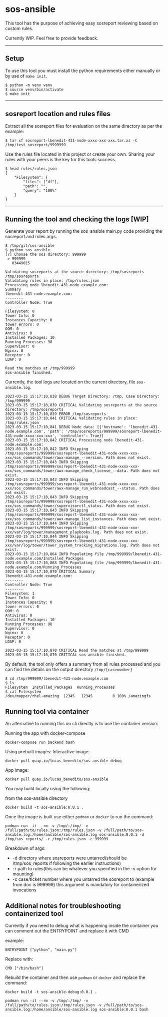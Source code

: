 # sos-ansible

This tool has the purpose of achieving easy sosreport reviewing based on custom rules.

Currently WIP. Feel free to provide feedback.

---
## Setup
To use this tool you must install the python requirements either manually or by use of `make init`.

```
$ python -m venv venv
$ source venv/bin/activate
$ make init
```

---
## sosreport location and rules files
Extract all the sosreport files for evaluation on the same directory as per the example:
```
$ tar xf sosreport-lbenedit-431-node-xxxx-xxx-xxx.tar.xz -C /tmp/test_sosreport/9999999
```

Use the rules file located in this project or create your own. Sharing your rules with your peers is the key for this tools success.
```
$ head rules/rules.json                                                                       
{
    "Filesystem": {
        "files": ["df"],
        "path": "",
        "query": "100%"
    }
}
```

---
## Running the tool and checking the logs [WIP]
Generate your report by running the sos_ansible main.py code providing the sosreport and rules args.
```
$ /tmp/git/sos-ansible
$ python sos_ansible
[?] Choose the sos directory: 999999
 > 999999
   03449015

Validating sosreports at the source directory: /tmp/sosreports
/tmp/sosreports
Validating rules in place: /tmp/rules.json
Processing node lbenedit-431-node.example.com:
Summary
lbenedit-431-node.example.com:
--------
Controller Node: True
--------
Filesystem: 0
Tower Info: 0
Instances Capacity: 0
tower errors: 0
OOM: 0
Antivirus: 0
Installed Packages: 10
Running Processes: 98
Supervisor: 0
Nginx: 0
Receptor: 0
LDAP: 0

Read the matches at /tmp/999999
sos-ansible finished.
```

Currently, the tool logs are located on the current directory, file `sos-ansible.log`.
```
2023-03-15 15:17:10,838 DEBUG Target Directory: /tmp, Case Directory: /tmp/999999
2023-03-15 15:17:10,839 CRITICAL Validating sosreports at the source directory: /tmp/sosreports
2023-03-15 15:17:10,839 ERROR /tmp/sosreports
2023-03-15 15:17:10,841 CRITICAL Validating rules in place: /tmp/rules.json
2023-03-15 15:17:10,841 DEBUG Node data: [{'hostname': 'lbenedit-431-node.example.com', 'path': '/tmp/sosreports/999999/sosreport-lbenedit-431-node-xxxx-xxx-xxx', 'controller': True}]
2023-03-15 15:17:10,842 CRITICAL Processing node lbenedit-431-node.example.com:
2023-03-15 15:17:10,842 INFO Skipping /tmp/sosreports/999999/sosreport-lbenedit-431-node-xxxx-xxx-xxx/sos_commands/tower/awx-manage_--version. Path does not exist.
2023-03-15 15:17:10,843 INFO Skipping /tmp/sosreports/999999/sosreport-lbenedit-431-node-xxxx-xxx-xxx/sos_commands/tower/awx-manage_check_license_--data. Path does not exist.
2023-03-15 15:17:10,843 INFO Skipping /tmp/sosreports/999999/sosreport-lbenedit-431-node-xxxx-xxx-xxx/sos_commands/tower/awx-manage_run_wsbroadcast_--status. Path does not exist.
2023-03-15 15:17:10,843 INFO Skipping /tmp/sosreports/999999/sosreport-lbenedit-431-node-xxxx-xxx-xxx/sos_commands/tower/supervisorctl_status. Path does not exist.
2023-03-15 15:17:10,843 INFO Skipping /tmp/sosreports/999999/sosreport-lbenedit-431-node-xxxx-xxx-xxx/sos_commands/tower/awx-manage_list_instances. Path does not exist.
2023-03-15 15:17:10,844 INFO Skipping /tmp/sosreports/999999/sosreport-lbenedit-431-node-xxxx-xxx-xxx/var/log/tower/management_playbooks.log. Path does not exist.
2023-03-15 15:17:10,844 INFO Skipping /tmp/sosreports/999999/sosreport-lbenedit-431-node-xxxx-xxx-xxx/var/log/tower/tower_system_tracking_migrations.log. Path does not exist.
2023-03-15 15:17:10,864 INFO Populating file /tmp/999999/lbenedit-431-node.example.com/Installed_Packages
2023-03-15 15:17:10,868 INFO Populating file /tmp/999999/lbenedit-431-node.example.com/Running_Processes
2023-03-15 15:17:10,870 CRITICAL Summary
lbenedit-431-node.example.com:
--------
Controller Node: True
--------
Filesystem: 1
Tower Info: 0
Instances Capacity: 0
tower errors: 0
OOM: 0
Antivirus: 0
Installed Packages: 10
Running Processes: 98
Supervisor: 0
Nginx: 0
Receptor: 0
LDAP: 0

2023-03-15 15:17:10,870 CRITICAL Read the matches at /tmp/999999
2023-03-15 15:17:10,870 CRITICAL sos-ansible finished.
```

By default, the tool only offers a summary from all rules processed and you can find the details on the output directory `/tmp/{casenumber}`
```
$ cd /tmp/999999/lbenedit-431-node.example.com
$ ls
Filesystem  Installed_Packages  Running_Processes
$ cat Filesystem
/dev/mapper/rhel-amazing  12345   12345         0 100% /amazingfs
```

## Running tool via container

An alternative to running this on cli directly is to use the container version:

Running the app with docker-compose
```
docker-compose run backend bash
```

Using prebuilt images:
Interactive image:
```
docker pull quay.io/lucas_benedito/sos-ansible-debug
```
App image:
```
docker pull quay.io/lucas_benedito/sos-ansible
```

You may build locally using the following:

from the sos-ansible directory
```
docker build -t sos-ansible:0.0.1 .
``` 


Once the image is built use either `podman` or `docker` to run the command:

``` 
podman run -it --rm -v /tmp/:/tmp/ -v /full/path/to/rules.json:/tmp/rules.json -v /full/path/to/sos-ansible.log:/home/ansible/sos-ansible.log sos-ansible:0.0.1 -d /tmp/sos_reports/ -r /tmp/rules.json -c 999999 
```

Breakdown of args:
  - -d directory where sosreports were untarred(should be /tmp/sos_reports if following the earlier instructions)
  - -r path to rules(this can be whatever you specified in the -v option for mounting)
  - -c case/ticket number where you untarred the sosreport to (example from doc is 999999) this argument is mandatory for containerized invocations

## Additional notes for troubleshooting containerized tool

Currently if you need to debug what is happening inside the container you can comment out the ENTRYPOINT and replace it with CMD

example:

```
ENTRYPOINT ["python", "main.py"]

```

Replace with:

```
CMD ["/bin/bash"]

```

Rebuild the container and then use `podman` or `docker` and replace the command:

```
docker build -t sos-ansible-debug:0.0.1 .

podman run -it --rm -v /tmp/:/tmp/ -v /full/path/to/rules.json:/tmp/rules.json -v /full/path/to/sos-ansible.log:/home/ansible/sos-ansible.log sos-ansible:0.0.1 bash
```
